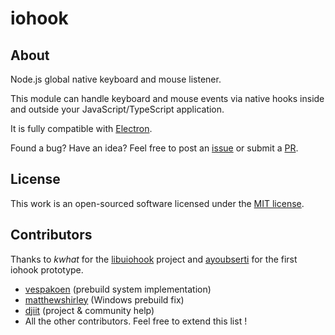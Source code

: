 # iohook

## About

Node.js global native keyboard and mouse listener.

This module can handle keyboard and mouse events via native hooks inside and outside your JavaScript/TypeScript application.

It is fully compatible with [Electron](https://electronjs.org).

Found a bug? Have an idea? Feel free to post an [issue](https://github.com/JohnJunior/iohook/issues) or submit a [PR](https://github.com/JohnJunior/iohook/pulls).

## License

This work is an open-sourced software licensed under the [MIT license](https://opensource.org/licenses/MIT).

## Contributors

Thanks to _kwhat_ for the [libuiohook](https://github.com/kwhat/libuiohook) project and [ayoubserti](https://github.com/ayoubserti) for the first iohook prototype.

- [vespakoen](https://github.com/vespakoen) (prebuild system implementation)
- [matthewshirley](https://github.com/matthewshirley) (Windows prebuild fix)
- [djiit](https://github.com/djiit) (project & community help)
- All the other contributors. Feel free to extend this list !
